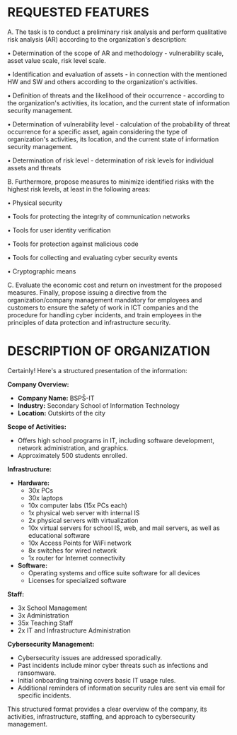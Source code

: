 <h1> REQUESTED FEATURES </h1>

A. The task is to conduct a preliminary risk analysis and perform qualitative risk analysis (AR) according to the organization's description:

  • Determination of the scope of AR and methodology - vulnerability scale, asset value scale, risk level scale.

  • Identification and evaluation of assets - in connection with the mentioned HW and SW and others according to the organization's activities.

  • Definition of threats and the likelihood of their occurrence - according to the organization's activities, its location, and the current state of information security management.

  • Determination of vulnerability level - calculation of the probability of threat occurrence for a specific asset, again considering the type of organization's activities, its location, and the current state of information security management.

  • Determination of risk level - determination of risk levels for individual assets and threats

B. Furthermore, propose measures to minimize identified risks with the highest risk levels, at least in the following areas:

  • Physical security

  • Tools for protecting the integrity of communication networks

  • Tools for user identity verification

  • Tools for protection against malicious code

  • Tools for collecting and evaluating cyber security events

  • Cryptographic means

C. Evaluate the economic cost and return on investment for the proposed measures. Finally, propose issuing a directive from the organization/company management mandatory for employees and customers to ensure the safety of work in ICT companies and the procedure for handling cyber incidents, and train employees in the principles of data protection and infrastructure security.


<h1> DESCRIPTION OF ORGANIZATION </h1>

Certainly! Here's a structured presentation of the information:

**Company Overview:**
- **Company Name:** BSPŠ-IT
- **Industry:** Secondary School of Information Technology
- **Location:** Outskirts of the city

**Scope of Activities:**
- Offers high school programs in IT, including software development, network administration, and graphics.
- Approximately 500 students enrolled.

**Infrastructure:**
- **Hardware:**
  - 30x PCs
  - 30x laptops
  - 10x computer labs (15x PCs each)
  - 1x physical web server with internal IS
  - 2x physical servers with virtualization
  - 10x virtual servers for school IS, web, and mail servers, as well as educational software
  - 10x Access Points for WiFi network
  - 8x switches for wired network
  - 1x router for Internet connectivity
- **Software:**
  - Operating systems and office suite software for all devices
  - Licenses for specialized software

**Staff:**
- 3x School Management
- 3x Administration
- 35x Teaching Staff
- 2x IT and Infrastructure Administration

**Cybersecurity Management:**
- Cybersecurity issues are addressed sporadically.
- Past incidents include minor cyber threats such as infections and ransomware.
- Initial onboarding training covers basic IT usage rules.
- Additional reminders of information security rules are sent via email for specific incidents.

This structured format provides a clear overview of the company, its activities, infrastructure, staffing, and approach to cybersecurity management.
